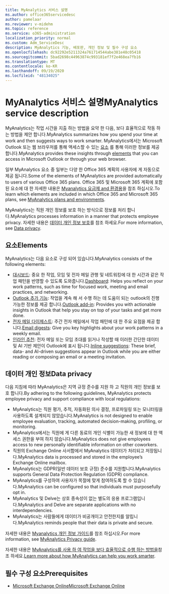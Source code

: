 ```yaml
---
title: MyAnalytics 서비스 설명
ms.author: office365servicedesc
author: pamelaar
ms.reviewer: v-midehm
ms.topic: reference
ms.service: o365-administration
localization_priority: normal
ms.custom: Adm_ServiceDesc
description: MyAnalytics 기능, 배포판, 개인 정보 및 필수 구성 요소
ms.openlocfilehash: dc92292e5211324a761714544abe381e48c05418
ms.sourcegitcommit: 5bad2698c44963874c993181ef7f2e468ea7fb16
ms.translationtype: MT
ms.contentlocale: ko-KR
ms.lasthandoff: 09/19/2020
ms.locfileid: "48134025"
---
```

# <a name="myanalytics-service-description"></a><span data-ttu-id="dbbb9-103">MyAnalytics 서비스 설명</span><span class="sxs-lookup"><span data-stu-id="dbbb9-103">MyAnalytics service description</span></span>

<span data-ttu-id="dbbb9-104">MyAnalytics는 작업 시간을 지출 하는 방법을 요약 한 다음, 보다 효율적으로 작동 하는 방법을 제안 합니다.</span><span class="sxs-lookup"><span data-stu-id="dbbb9-104">MyAnalytics summarizes how you spend your time at work and then suggests ways to work smarter.</span></span> <span data-ttu-id="dbbb9-105">MyAnalytics에서는 Microsoft Outlook 또는 웹 브라우저를 통해 액세스할 수 있는 [요소](#elements) 를 통해 이러한 정보를 제공 합니다.</span><span class="sxs-lookup"><span data-stu-id="dbbb9-105">MyAnalytics provides these insights through [elements](#elements) that you can access in Microsoft Outlook or through your web browser.</span></span>

<span data-ttu-id="dbbb9-106">일부 MyAnalytics 요소 중 일부는 다양 한 Office 365 계획의 사용자에 게 자동으로 제공 됩니다.</span><span class="sxs-lookup"><span data-stu-id="dbbb9-106">Some of the elements of MyAnalytics are provided automatically to users of various Office 365 plans.</span></span> <span data-ttu-id="dbbb9-107">Office 365 및 Microsoft 365 계획에 포함 된 요소에 대 한 자세한 내용은 [Myanalytics 요금제 and 환경용](https://docs.microsoft.com/workplace-analytics/myanalytics/overview/plans-environments)을 참조 하십시오.</span><span class="sxs-lookup"><span data-stu-id="dbbb9-107">To learn which elements are included in which Office 365 and Microsoft 365 plans, see [MyAnalytics plans and environments](https://docs.microsoft.com/workplace-analytics/myanalytics/overview/plans-environments).</span></span>  

<span data-ttu-id="dbbb9-108">MyAnalytics는 직원 개인 정보를 보호 하는 방식으로 정보를 처리 합니다.</span><span class="sxs-lookup"><span data-stu-id="dbbb9-108">MyAnalytics processes information in a manner that protects employee privacy.</span></span> <span data-ttu-id="dbbb9-109">자세한 내용은 [데이터 개인 정보 보호](#data-privacy)를 참조 하세요.</span><span class="sxs-lookup"><span data-stu-id="dbbb9-109">For more information, see [Data privacy](#data-privacy).</span></span>

## <a name="elements"></a><span data-ttu-id="dbbb9-110">요소</span><span class="sxs-lookup"><span data-stu-id="dbbb9-110">Elements</span></span>

<span data-ttu-id="dbbb9-111">MyAnalytics는 다음 요소로 구성 되어 있습니다.</span><span class="sxs-lookup"><span data-stu-id="dbbb9-111">MyAnalytics consists of the following elements:</span></span>

* <span data-ttu-id="dbbb9-112">[대시보드](https://docs.microsoft.com/workplace-analytics/myanalytics/use/dashboard-2): 중요 한 작업, 모임 및 전자 메일 관행 및 네트워킹에 대 한 시간과 같은 작업 패턴을 반영할 수 있도록 도와줍니다.</span><span class="sxs-lookup"><span data-stu-id="dbbb9-112">[Dashboard](https://docs.microsoft.com/workplace-analytics/myanalytics/use/dashboard-2): Helps you reflect on your work patterns, such as time for focused work, meeting and email practices, and networking.</span></span>
* <span data-ttu-id="dbbb9-113">[Outlook 추가 기능](https://docs.microsoft.com/workplace-analytics/myanalytics/use/add-in): 작업을 계속 해 서 수행 하는 데 도움이 되는 outlook의 진행 가능한 정보를 제공 합니다.</span><span class="sxs-lookup"><span data-stu-id="dbbb9-113">[Outlook add-in](https://docs.microsoft.com/workplace-analytics/myanalytics/use/add-in): Provides you with actionable insights in Outlook that help you stay on top of your tasks and get more done.</span></span>
* <span data-ttu-id="dbbb9-114">[전자 메일 다이제스트](https://docs.microsoft.com/workplace-analytics/myanalytics/use/email-digest-2): 주간 전자 메일에서 작업 패턴에 대 한 주요 요점을 제공 합니다.</span><span class="sxs-lookup"><span data-stu-id="dbbb9-114">[Email digests](https://docs.microsoft.com/workplace-analytics/myanalytics/use/email-digest-2): Give you key highlights about your work patterns in a weekly email.</span></span>
* <span data-ttu-id="dbbb9-115">[인라인 추천](https://docs.microsoft.com/workplace-analytics/myanalytics/use/mya-notifications): 전자 메일 또는 모임 초대를 읽거나 작성할 때 이러한 간단한 데이터 및 AI 기반 제안이 Outlook에 표시 됩니다.</span><span class="sxs-lookup"><span data-stu-id="dbbb9-115">[Inline suggestions](https://docs.microsoft.com/workplace-analytics/myanalytics/use/mya-notifications): These brief, data- and AI-driven suggestions appear in Outlook while you are either reading or composing an email or a meeting invitation.</span></span>

## <a name="data-privacy"></a><span data-ttu-id="dbbb9-116">데이터 개인 정보</span><span class="sxs-lookup"><span data-stu-id="dbbb9-116">Data privacy</span></span>

<span data-ttu-id="dbbb9-117">다음 지침에 따라 MyAnalytics은 지역 규정 준수를 지원 하 고 직원의 개인 정보를 보호 합니다.</span><span class="sxs-lookup"><span data-stu-id="dbbb9-117">By adhering to the following guidelines, MyAnalytics protects employee privacy and support compliance with local regulations:</span></span>

* <span data-ttu-id="dbbb9-118">MyAnalytics는 직원 평가, 추적, 자동화된 의사 결정, 프로파일링 또는 모니터링을 사용하도록 설계되지 않았습니다.</span><span class="sxs-lookup"><span data-stu-id="dbbb9-118">MyAnalytics is not designed to enable employee evaluation, tracking, automated decision-making, profiling, or monitoring.</span></span>
* <span data-ttu-id="dbbb9-119">MyAnalytics에서는 직원에 게 다른 동료의 개인 식별이 가능한 새 정보에 대 한 액세스 권한을 부여 하지 않습니다.</span><span class="sxs-lookup"><span data-stu-id="dbbb9-119">MyAnalytics does not give employees access to new personally identifiable information on other coworkers.</span></span>
* <span data-ttu-id="dbbb9-120">직원의 Exchange Online 사서함에서 MyAnalytics 데이터가 처리되고 저장됩니다.</span><span class="sxs-lookup"><span data-stu-id="dbbb9-120">MyAnalytics data is processed and stored in the employee’s Exchange Online mailbox.</span></span>
* <span data-ttu-id="dbbb9-121">MyAnalytics는 GDPR(일반 데이터 보호 규정) 준수를 지원합니다.</span><span class="sxs-lookup"><span data-stu-id="dbbb9-121">MyAnalytics supports General Data Protection Regulation (GDPR) compliance.</span></span>
* <span data-ttu-id="dbbb9-122">MyAnalytics를 구성하여 사용자가 목절에 맞게 참여하도록 할 수 있습니다.</span><span class="sxs-lookup"><span data-stu-id="dbbb9-122">MyAnalytics can be configured so that individuals must purposefully opt in.</span></span>
* <span data-ttu-id="dbbb9-123">MyAnalytics 및 Delve는 상호 종속성이 없는 별도의 응용 프로그램입니다.</span><span class="sxs-lookup"><span data-stu-id="dbbb9-123">MyAnalytics and Delve are separate applications with no interdependencies.</span></span>
* <span data-ttu-id="dbbb9-124">MyAnalytics는 사람들에게 데이터가 비공개이고 안전한지를 알립니다.</span><span class="sxs-lookup"><span data-stu-id="dbbb9-124">MyAnalytics reminds people that their data is private and secure.</span></span>

<span data-ttu-id="dbbb9-125">자세한 내용은 [Myanalytics 개인 정보 가이드](https://docs.microsoft.com/workplace-analytics/myanalytics/overview/privacy-guide)를 참조 하십시오.</span><span class="sxs-lookup"><span data-stu-id="dbbb9-125">For more information, see [MyAnalytics Privacy guide](https://docs.microsoft.com/workplace-analytics/myanalytics/overview/privacy-guide).</span></span>

<span data-ttu-id="dbbb9-126">자세한 내용은 [MyAnalytics를 사용 하 여 작업을 보다 효율적으로 수행 하는 방법을](https://products.office.com/business/myanalytics-personal-analytics)참조 하세요.</span><span class="sxs-lookup"><span data-stu-id="dbbb9-126">[Learn more about how MyAnalytics can help you work smarter](https://products.office.com/business/myanalytics-personal-analytics).</span></span>

## <a name="prerequisites"></a><span data-ttu-id="dbbb9-127">필수 구성 요소</span><span class="sxs-lookup"><span data-stu-id="dbbb9-127">Prerequisites</span></span>

* [<span data-ttu-id="dbbb9-128">Microsoft Exchange Online</span><span class="sxs-lookup"><span data-stu-id="dbbb9-128">Microsoft Exchange Online</span></span>](https://docs.microsoft.com/office365/servicedescriptions/exchange-online-service-description/exchange-online-service-description)
